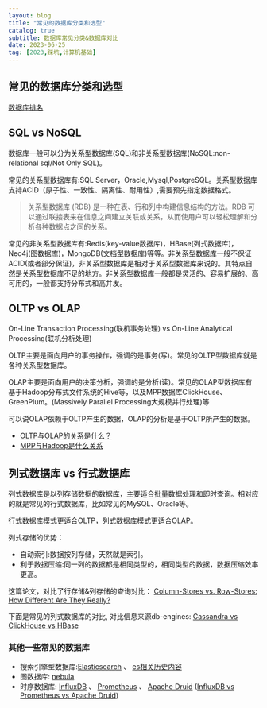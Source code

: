 ```yaml
---
layout: blog
title: "常见的数据库分类和选型"
catalog: true
subtitle: 数据库常见分类&数据库对比
date: 2023-06-25
tag: [2023,踩坑,计算机基础]
---
```


## 常见的数据库分类和选型
[数据库排名](https://db-engines.com/en/ranking)

## SQL vs NoSQL
数据库一般可以分为关系型数据库(SQL)和非关系型数据库(NoSQL:non-relational sql/Not Only SQL)。

常见的关系型数据库有:SQL Server，Oracle,Mysql,PostgreSQL。关系型数据库支持ACID（原子性、一致性、隔离性、耐用性）,需要预先指定数据格式。
> 关系型数据库 (RDB) 是一种在表、行和列中构建信息结构的方法。RDB 可以通过联接表来在信息之间建立关联或关系，从而使用户可以轻松理解和分析各种数据点之间的关系。


常见的非关系型数据库有:Redis(key-value数据库)，HBase(列式数据库)，Neo4j(图数据库)，MongoDB(文档型数据库)等等。非关系型数据库一般不保证ACID(或者部分保证)，非关系型数据库是相对于关系型数据库来说的。其特点自然是关系型数据库不足的地方。非关系型数据库一般都是灵活的、容易扩展的、高可用的，一般都支持分布式和高并发。

## OLTP vs OLAP
On-Line Transaction Processing(联机事务处理) vs On-Line Analytical Processing(联机分析处理)

OLTP主要是面向用户的事务操作，强调的是事务(写)。常见的OLTP型数据库就是各种关系型数据库。

OLAP主要是面向用户的决策分析，强调的是分析(读)。常见的OLAP型数据库有基于Hadoop分布式文件系统的Hive等，以及MPP数据库ClickHouse、GreenPlum。(Massively Parallel Processing大规模并行处理)等

可以说OLAP依赖于OLTP产生的数据，OLAP的分析是基于OLTP所产生的数据。

+ [OLTP与OLAP的关系是什么？](https://www.zhihu.com/question/24110442)
+ [MPP与Hadoop是什么关系](https://www.zhihu.com/question/22037987)

## 列式数据库 vs 行式数据库
列式数据库是以列存储数据的数据库，主要适合批量数据处理和即时查询。相对应的就是常见的行式数据库，比如常见的MySQL、Oracle等。

行式数据库模式更适合OLTP，列式数据库模式更适合OLAP。

列式存储的优势：

+ 自动索引:数据按列存储，天然就是索引。
+ 利于数据压缩:同一列的数据都是相同类型的，相同类型的数据，数据压缩效率更高。

这篇论文，对比了行存储&列存储的查询对比：
[Column-Stores vs. Row-Stores: How Different Are They Really?](https://www.cs.umd.edu/~abadi/papers/abadi-sigmod08.pdf)

下面是常见的列式数据库的对比,
对比信息来源db-engines: [Cassandra vs ClickHouse vs HBase](https://db-engines.com/en/system/Cassandra%3BClickHouse%3BHBase)

### 其他一些常见的数据库
+ 搜索引擎型数据库:[Elasticsearch](https://www.elastic.co/guide/en/welcome-to-elastic/current/getting-started-general-purpose.html#_index) 、 [es相关历史内容](https://russxia.com/tags/#Elasticsearch)
+ 图数据库: [nebula](https://github.com/vesoft-inc/nebula)
+ 时序数据库: [InfluxDB](https://github.com/influxdata/influxdb) 、 [Prometheus](https://prometheus.io/docs/prometheus/latest/getting_started/) 、 [Apache Druid](https://db-engines.com/en/system/Apache+Druid) ([InfluxDB vs Prometheus vs Apache Druid](https://db-engines.com/en/system/Apache+Druid%3BInfluxDB%3BPrometheus))


